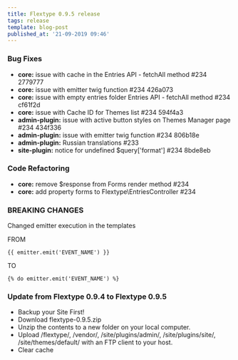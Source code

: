 ```yaml
---
title: Flextype 0.9.5 release
tags: release
template: blog-post
published_at: '21-09-2019 09:46'
---
```


### Bug Fixes

* **core:** issue with cache in the Entries API - fetchAll method #234 2779777
* **core:** issue with emitter twig function #234 426a073
* **core:** issue with empty entries folder Entries API - fetchAll method #234 cf61f2d
* **core:** issue with Cache ID for Themes list #234 594f4a3
* **admin-plugin:** issue with active button styles on Themes Manager page #234 434f336
* **admin-plugin:** issue with emitter twig function #234 806b18e
* **admin-plugin:** Russian translations #233
* **site-plugin:** notice for undefined $query['format'] #234 8bde8eb

### Code Refactoring
* **core:** remove $response from Forms render method #234
* **core:** add property forms to Flextype\EntriesController #234

### BREAKING CHANGES
Changed emitter execution in the templates

FROM
```
{{ emitter.emit('EVENT_NAME') }}
```

TO
```
{% do emitter.emit('EVENT_NAME') %}
```

### Update from Flextype 0.9.4 to Flextype 0.9.5

* Backup your Site First!
* Download flextype-0.9.5.zip
* Unzip the contents to a new folder on your local computer.
* Upload /flextype/, /vendor/, /site/plugins/admin/, /site/plugins/site/, /site/themes/default/ with an FTP client to your host.
* Clear cache
